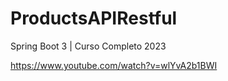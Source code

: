 # ProductsAPIRestful
Spring Boot 3 | Curso Completo 2023

https://www.youtube.com/watch?v=wlYvA2b1BWI
